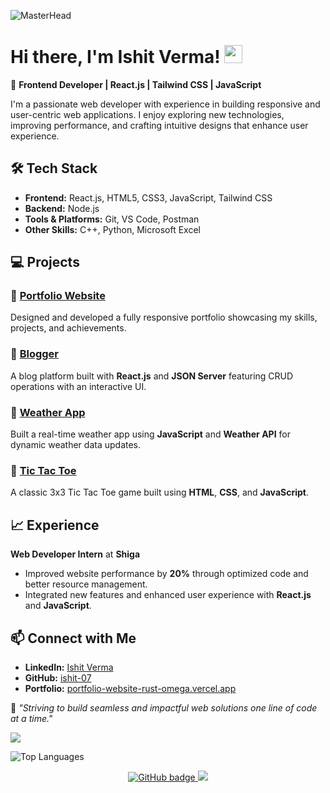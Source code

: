 ![MasterHead](https://user-images.githubusercontent.com/74038190/213910845-af37a709-8995-40d6-be59-724526e3c3d7.gif)
# Hi there, I'm Ishit Verma! <img src="https://github.com/TheDudeThatCode/TheDudeThatCode/blob/master/Assets/Hi.gif" width="29px">

🚀 **Frontend Developer | React.js | Tailwind CSS | JavaScript**

I'm a passionate web developer with experience in building responsive and user-centric web applications. I enjoy exploring new technologies, improving performance, and crafting intuitive designs that enhance user experience.

## 🛠️ Tech Stack
- **Frontend:** React.js, HTML5, CSS3, JavaScript, Tailwind CSS
- **Backend:** Node.js
- **Tools & Platforms:** Git, VS Code, Postman
- **Other Skills:** C++, Python, Microsoft Excel

## 💻 Projects
### 🔹 [Portfolio Website](https://portfolio-website-rust-omega.vercel.app/)
Designed and developed a fully responsive portfolio showcasing my skills, projects, and achievements.

### 🔹 [Blogger](https://github.com/ishit-07/Blogger)
A blog platform built with **React.js** and **JSON Server** featuring CRUD operations with an interactive UI.

### 🔹 [Weather App](https://github.com/ishit-07/Weather-app)
Built a real-time weather app using **JavaScript** and **Weather API** for dynamic weather data updates.

### 🔹 [Tic Tac Toe](https://github.com/ishit-07/TicTacToe)
A classic 3x3 Tic Tac Toe game built using **HTML**, **CSS**, and **JavaScript**.

## 📈 Experience
**Web Developer Intern** at **Shiga**  
- Improved website performance by **20%** through optimized code and better resource management.
- Integrated new features and enhanced user experience with **React.js** and **JavaScript**.

## 📫 Connect with Me
- **LinkedIn:** [Ishit Verma](https://www.linkedin.com/in/ishit-verma/)  
- **GitHub:** [ishit-07](https://github.com/ishit-07)  
- **Portfolio:** [portfolio-website-rust-omega.vercel.app](https://portfolio-website-rust-omega.vercel.app/)  

🌟 _"Striving to build seamless and impactful web solutions one line of code at a time."_


<img src="https://github-profile-trophy.vercel.app/?username=ishit-07&theme=onedark&column=3&margin-w=15&margin-h=15">

![Top Languages](https://github-readme-stats.vercel.app/api/top-langs/?username=ishit-07&layout=compact&theme=onedark&token=${PAT_1})


<p align="center">
  <a href="https://github.com/ishit-07?tab=followers">
    <img src="https://img.shields.io/github/followers/ishit-07?label=Followers&logo=GitHub&style=for-the-badge" alt="GitHub badge" />
  </a>
  <a href="https://x.com/ishit__07/followers">
    <img src="https://img.shields.io/twitter/follow/Ishitverma2?label=Twitter&logo=twitter&style=for-the-badge" />
  </a>
</p>



